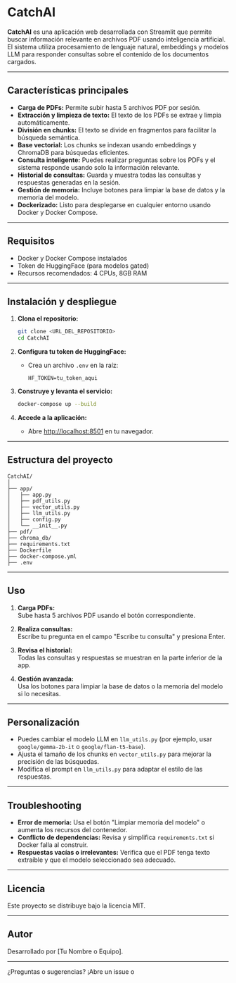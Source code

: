 # CatchAI

**CatchAI** es una aplicación web desarrollada con Streamlit que permite buscar información relevante en archivos PDF usando inteligencia artificial. El sistema utiliza procesamiento de lenguaje natural, embeddings y modelos LLM para responder consultas sobre el contenido de los documentos cargados.

---

## Características principales

- **Carga de PDFs:** Permite subir hasta 5 archivos PDF por sesión.
- **Extracción y limpieza de texto:** El texto de los PDFs se extrae y limpia automáticamente.
- **División en chunks:** El texto se divide en fragmentos para facilitar la búsqueda semántica.
- **Base vectorial:** Los chunks se indexan usando embeddings y ChromaDB para búsquedas eficientes.
- **Consulta inteligente:** Puedes realizar preguntas sobre los PDFs y el sistema responde usando solo la información relevante.
- **Historial de consultas:** Guarda y muestra todas las consultas y respuestas generadas en la sesión.
- **Gestión de memoria:** Incluye botones para limpiar la base de datos y la memoria del modelo.
- **Dockerizado:** Listo para desplegarse en cualquier entorno usando Docker y Docker Compose.

---

## Requisitos

- Docker y Docker Compose instalados
- Token de HuggingFace (para modelos gated)
- Recursos recomendados: 4 CPUs, 8GB RAM

---

## Instalación y despliegue

1. **Clona el repositorio:**
   ```bash
   git clone <URL_DEL_REPOSITORIO>
   cd CatchAI
   ```

2. **Configura tu token de HuggingFace:**
   - Crea un archivo `.env` en la raíz:
     ```
     HF_TOKEN=tu_token_aqui
     ```

3. **Construye y levanta el servicio:**
   ```bash
   docker-compose up --build
   ```

4. **Accede a la aplicación:**
   - Abre [http://localhost:8501](http://localhost:8501) en tu navegador.

---

## Estructura del proyecto

```
CatchAI/
│
├── app/
│   ├── app.py
│   ├── pdf_utils.py
│   ├── vector_utils.py
│   ├── llm_utils.py
│   ├── config.py
│   └── __init__.py
├── pdf/
├── chroma_db/
├── requirements.txt
├── Dockerfile
├── docker-compose.yml
├── .env
```

---

## Uso

1. **Carga PDFs:**  
   Sube hasta 5 archivos PDF usando el botón correspondiente.

2. **Realiza consultas:**  
   Escribe tu pregunta en el campo "Escribe tu consulta" y presiona Enter.

3. **Revisa el historial:**  
   Todas las consultas y respuestas se muestran en la parte inferior de la app.

4. **Gestión avanzada:**  
   Usa los botones para limpiar la base de datos o la memoria del modelo si lo necesitas.

---

## Personalización

- Puedes cambiar el modelo LLM en `llm_utils.py` (por ejemplo, usar `google/gemma-2b-it` o `google/flan-t5-base`).
- Ajusta el tamaño de los chunks en `vector_utils.py` para mejorar la precisión de las búsquedas.
- Modifica el prompt en `llm_utils.py` para adaptar el estilo de las respuestas.

---

## Troubleshooting

- **Error de memoria:** Usa el botón "Limpiar memoria del modelo" o aumenta los recursos del contenedor.
- **Conflicto de dependencias:** Revisa y simplifica `requirements.txt` si Docker falla al construir.
- **Respuestas vacías o irrelevantes:** Verifica que el PDF tenga texto extraíble y que el modelo seleccionado sea adecuado.

---

## Licencia

Este proyecto se distribuye bajo la licencia MIT.

---

## Autor

Desarrollado por [Tu Nombre o Equipo].

---

¿Preguntas o sugerencias? ¡Abre un issue o